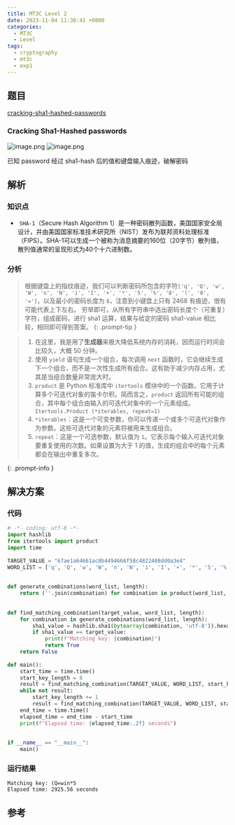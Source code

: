 ```yaml
---
title: MT3C Level 2
date: 2023-11-04 11:30:41 +0800
categories:
  - MT3C
  - Level
tags:
  - cryptography
  - mt3c
  - exp1
---
```


## 题目

[cracking-sha1-hashed-passwords](https://mysterytwister.org/challenges/level-2/cracking-sha1-hashed-passwords)
### Cracking Sha1-Hashed passwords
![image.png](https://note-for-zephyrryan.oss-cn-beijing.aliyuncs.com/obsidian_picture/202311121400931.png)
![image.png](https://note-for-zephyrryan.oss-cn-beijing.aliyuncs.com/obsidian_picture/202311121400992.png)

已知 password 经过 sha1-hash 后的值和键盘输入痕迹，破解密码

## 解析

### 知识点
-  `SHA-1`（Secure Hash Algorithm 1）是一种密码散列函数，美国国家安全局设计，并由美国国家标准技术研究所（NIST）发布为联邦资料处理标准（FIPS）。SHA-1可以生成一个被称为消息摘要的160位（20字节）散列值，散列值通常的呈现形式为40个十六进制数。

### 分析
> 根据键盘上的指纹痕迹，我们可以判断密码所包含的字符`['q', 'Q', 'w', 'W', 'n', 'N', 'i', 'I', '+', '*', '5', '%', '8', '(', '0', '=']`，以及最小的密码长度为 `8`，注意到小键盘上只有 2468 有痕迹，很有可能代表上下左右。
> 穷举即可，从所有字符串中选出密码长度个（可重复）字符，组成密码，进行 sha1 运算，结果与给定的密码 sha1-value 相比较，相同即可得到答案。
{: .prompt-tip }

> 1. 在这里，我是用了**生成器**来极大降低系统内存的消耗，因而运行时间会比较久，大概 50 分钟。
> 2. 使用 `yield` 语句生成一个组合，每次调用 `next` 函数时，它会继续生成下一个组合，而不是一次性生成所有组合。这有助于减少内存占用，尤其是当组合数量非常庞大时。
> 3. `product` 是 Python 标准库中 `itertools` 模块中的一个函数。它用于计算多个可迭代对象的笛卡尔积。简而言之，`product` 返回所有可能的组合，其中每个组合由输入的可迭代对象中的一个元素组成。
> 	`Itertools.Product (*iterables, repeat=1)`
> 	1. `*iterables`：这是一个可变参数，你可以传递一个或多个可迭代对象作为参数。这些可迭代对象的元素将被用来生成组合。
> 	2. `repeat`：这是一个可选参数，默认值为 `1`。它表示每个输入可迭代对象要重复使用的次数。如果设置为大于 1 的值，生成的组合中的每个元素都会在输出中重复多次。

{: .prompt-info }


## 解决方案

### 代码

```python
# -*- coding: utf-8 -*-  
import hashlib  
from itertools import product  
import time  
  
TARGET_VALUE = "67ae1a64661ac8b4494666f58c4822408dd0a3e4"  
WORD_LIST = ['q', 'Q', 'w', 'W', 'n', 'N', 'i', 'I', '+', '*', '5', '%', '8', '(', '0', '=']  
  
  
def generate_combinations(word_list, length):  
    return (''.join(combination) for combination in product(word_list, repeat=length))  
  
  
def find_matching_combination(target_value, word_list, length):  
    for combination in generate_combinations(word_list, length):  
        sha1_value = hashlib.sha1(bytearray(combination, 'utf-8')).hexdigest()  
        if sha1_value == target_value:  
            print(f"Matching key: {combination}")  
            return True  
    return False  
  
def main():  
    start_time = time.time()  
    start_key_length = 8  
    result = find_matching_combination(TARGET_VALUE, WORD_LIST, start_key_length)  
    while not result:  
        start_key_length += 1  
        result = find_matching_combination(TARGET_VALUE, WORD_LIST, start_key_length)  
    end_time = time.time()  
    elapsed_time = end_time - start_time  
    print(f"Elapsed time: {elapsed_time:.2f} seconds")  
  
  
if __name__ == "__main__":  
    main()
```

### 运行结果

```
Matching key: (Q=win*5
Elapsed time: 2925.56 seconds
```

## 参考
